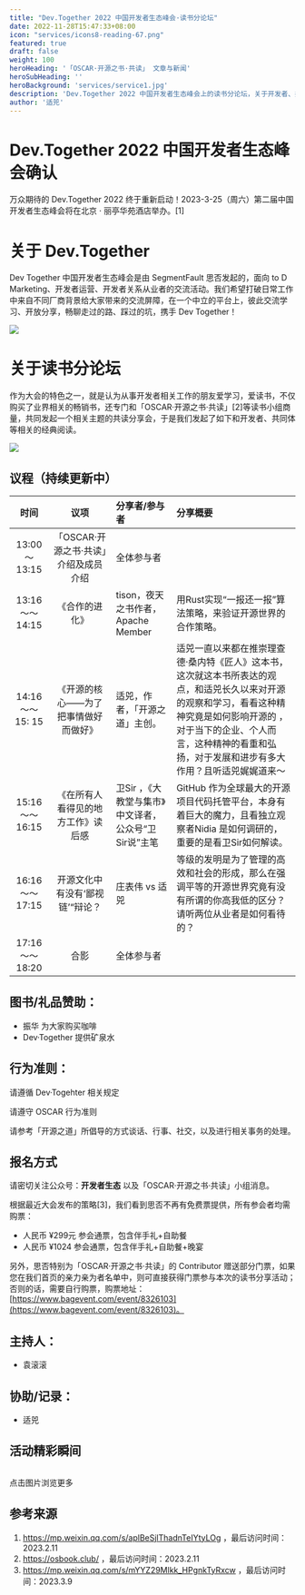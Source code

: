 ```yaml
---
title: "Dev.Together 2022 中国开发者生态峰会·读书分论坛"
date: 2022-11-28T15:47:33+08:00
icon: "services/icons8-reading-67.png"
featured: true
draft: false
weight: 100
heroHeading: '「OSCAR·开源之书·共读」 文章与新闻'
heroSubHeading: ''
heroBackground: 'services/service1.jpg'
description: 'Dev.Together 2022 中国开发者生态峰会上的读书分论坛，关于开发者、共同体以及他们的关系经验分享和累积。'
author: '适兕'
---
```

# Dev.Together 2022 中国开发者生态峰会确认

万众期待的 Dev.Together 2022 终于重新启动！2023-3-25（周六）第二届中国开发者生态峰会将在北京 · 丽亭华苑酒店举办。[1]

# 关于 Dev.Together

Dev Together 中国开发者生态峰会是由 SegmentFault 思否发起的，面向 to D Marketing、开发者运营、开发者关系从业者的交流活动。我们希望打破日常工作中来自不同厂商背景给大家带来的交流屏障，在一个中立的平台上，彼此交流学习、开放分享，畅聊走过的路、踩过的坑，携手 Dev Together！

![](../../images/books-dev-together-2023.png)

# 关于读书分论坛

作为大会的特色之一，就是认为从事开发者相关工作的朋友爱学习，爱读书，不仅购买了业界相关的畅销书，还专门和「OSCAR·开源之书·共读」[2]等读书小组商量，共同发起一个相关主题的共读分享会，于是我们发起了如下和开发者、共同体等相关的经典阅读。

![](../../images/books-dev-togehter-2022.png)

## 议程（持续更新中）

| 时间      | 议项 |分享者/参与者  | 分享概要 |
|:--------------:|:-------------:|:---------|:-----------------|
|13:00～13:15  |「OSCAR·开源之书·共读」介绍及成员介绍|全体参与者
|13:16 ～～ 14:15  |《合作的进化》 |tison，夜天之书作者，Apache Member | 用Rust实现“一报还一报”算法策略，来验证开源世界的合作策略。
|14:16 ～～15: 15|《开源的核心——为了把事情做好而做好》|适兕，作者，「开源之道」主创。|适兕一直以来都在推崇理查德·桑内特《匠人》这本书，这次就这本书所表达的观点，和适兕长久以来对开源的观察和学习，看看这种精神究竟是如何影响开源的 ，对于当下的企业、个人而言，这种精神的看重和弘扬，对于发展和进步有多大作用？且听适兕娓娓道来～
|15:16 ～～ 16:15 |《在所有人看得见的地方工作》读后感  |卫Sir ，《大教堂与集市》中文译者，公众号“卫Sir说”主笔|GitHub 作为全球最大的开源项目代码托管平台，本身有着巨大的魔力，且看独立观察者Nidia 是如何调研的，重要的是看卫Sir如何解读。
|16:16 ～～ 17:15 | 开源文化中有没有‘鄙视链’“辩论？ |庄表伟 vs 适兕| 等级的发明是为了管理的高效和社会的形成，那么在强调平等的开源世界究竟有没有所谓的你高我低的区分？请听两位从业者是如何看待的？|
|17:16～～18:20  |合影|全体参与者

## 图书/礼品赞助：

* 振华 为大家购买咖啡
* Dev·Together 提供矿泉水

## 行为准则：

请遵循 Dev·Togehter 相关规定

请遵守 OSCAR 行为准则

请参考「开源之道」所倡导的方式谈话、行事、社交，以及进行相关事务的处理。

## 报名方式

请密切关注公众号：**开发者生态** 以及「OSCAR·开源之书·共读」小组消息。

根据最近大会发布的策略[3]，我们看到思否不再有免费票提供，所有参会者均需购票：

* 人民币 ¥299元 参会通票，包含伴手礼+自助餐
* 人民币 ¥1024 参会通票，包含伴手礼+自助餐+晚宴

另外，思否特别为「OSCAR·开源之书·共读」的 Contributor 赠送部分门票，如果您在我们首页的亲力亲为者名单中，则可直接获得门票参与本次的读书分享活动；否则的话，需要自行购票，购票地址：[https://www.bagevent.com/event/8326103](https://www.bagevent.com/event/8326103)。

## 主持人：

* 袁滚滚

## 协助/记录：

* 适兕

## 活动精彩瞬间

![[](https://1drv.ms/f/s!Arg2k_5HJFrbgekD22hxG-ZC57q4og?e=ZjD6Q9)](../../images/meetup/2023-03-25-gungun.jpg)

点击图片浏览更多

## 参考来源

1. https://mp.weixin.qq.com/s/aplBeSjlThadnTeIYtyLOg ，最后访问时间：2023.2.11
2. https://osbook.club/ ，最后访问时间：2023.2.11
3. https://mp.weixin.qq.com/s/mYYZ29Mlkk_HPgnkTyRxcw ，最后访问时间：2023.3.9